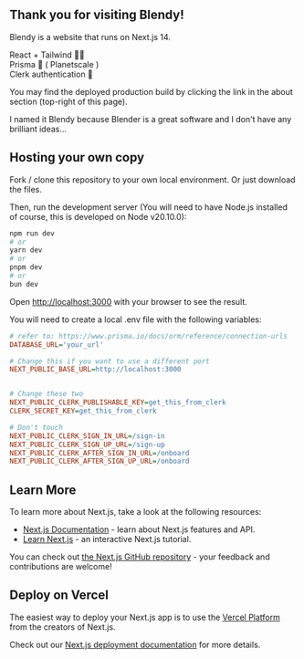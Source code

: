 ## Thank you for visiting Blendy!

Blendy is a website that runs on Next.js 14.

React + Tailwind 🎨🍃  
Prisma 🧊  ( Planetscale )  
Clerk authentication 🐾

You may find the deployed production build by clicking the link in the about section (top-right of this page).

I named it Blendy because Blender is a great software and I don't have any brilliant ideas...

## Hosting your own copy

Fork / clone this repository to your own local environment. Or just download the files.

Then, run the development server (You will need to have Node.js installed of course, this is developed on Node v20.10.0):

```bash
npm run dev
# or
yarn dev
# or
pnpm dev
# or
bun dev
```

Open [http://localhost:3000](http://localhost:3000) with your browser to see the result.

You will need to create a local .env file with the following variables:
```ini
# refer to: https://www.prisma.io/docs/orm/reference/connection-urls
DATABASE_URL='your_url'

# Change this if you want to use a different port
NEXT_PUBLIC_BASE_URL=http://localhost:3000


# Change these two
NEXT_PUBLIC_CLERK_PUBLISHABLE_KEY=get_this_from_clerk
CLERK_SECRET_KEY=get_this_from_clerk

# Don't touch
NEXT_PUBLIC_CLERK_SIGN_IN_URL=/sign-in
NEXT_PUBLIC_CLERK_SIGN_UP_URL=/sign-up
NEXT_PUBLIC_CLERK_AFTER_SIGN_IN_URL=/onboard
NEXT_PUBLIC_CLERK_AFTER_SIGN_UP_URL=/onboard
```

## Learn More

To learn more about Next.js, take a look at the following resources:

- [Next.js Documentation](https://nextjs.org/docs) - learn about Next.js features and API.
- [Learn Next.js](https://nextjs.org/learn) - an interactive Next.js tutorial.

You can check out [the Next.js GitHub repository](https://github.com/vercel/next.js/) - your feedback and contributions are welcome!

## Deploy on Vercel

The easiest way to deploy your Next.js app is to use the [Vercel Platform](https://vercel.com/new?utm_medium=default-template&filter=next.js&utm_source=create-next-app&utm_campaign=create-next-app-readme) from the creators of Next.js.

Check out our [Next.js deployment documentation](https://nextjs.org/docs/deployment) for more details.

